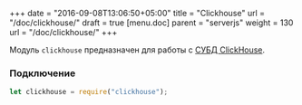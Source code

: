 +++
date = "2016-09-08T13:06:50+05:00"
title = "Clickhouse"
url = "/doc/clickhouse/"
draft = true
[menu.doc]
    parent = "serverjs"
    weight = 130
    url = "/doc/clickhouse/"
+++

Модуль `clickhouse` предназначен для работы с [СУБД ClickHouse](https://clickhouse.yandex/).

### Подключение

```JavaScript
let clickhouse = require("clickhouse");
```

